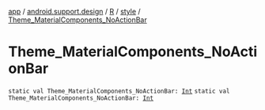 [app](../../../index.md) / [android.support.design](../../index.md) / [R](../index.md) / [style](index.md) / [Theme_MaterialComponents_NoActionBar](./-theme_-material-components_-no-action-bar.md)

# Theme_MaterialComponents_NoActionBar

`static val Theme_MaterialComponents_NoActionBar: `[`Int`](https://kotlinlang.org/api/latest/jvm/stdlib/kotlin/-int/index.html)
`static val Theme_MaterialComponents_NoActionBar: `[`Int`](https://kotlinlang.org/api/latest/jvm/stdlib/kotlin/-int/index.html)